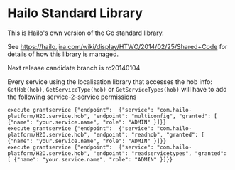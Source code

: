 # Hailo Standard Library

This is Hailo's own version of the Go standard library.

See https://hailo.jira.com/wiki/display/HTWO/2014/02/25/Shared+Code for details of how this library is managed.

Next release candidate branch is rc20140104


Every service using the localisation library that accesses the hob info: ```GetHob(hob)```, ```GetServiceType(hob)``` or ```GetServiceTypes(hob)``` will have to add the following service-2-service permissions
```
execute grantservice {"endpoint":  {"service": "com.hailo-platform/H2O.service.hob", "endpoint": "multiconfig", "granted": [ {"name": "your.service.name", "role": "ADMIN" }]}}
execute grantservice {"endpoint":  {"service": "com.hailo-platform/H2O.service.hob", "endpoint": "readhob", "granted": [ {"name": "your.service.name", "role": "ADMIN" }]}}
execute grantservice {"endpoint":  {"service": "com.hailo-platform/H2O.service.hob", "endpoint": "readservicetypes", "granted": [ {"name": "your.service.name", "role": "ADMIN" }]}}
```
